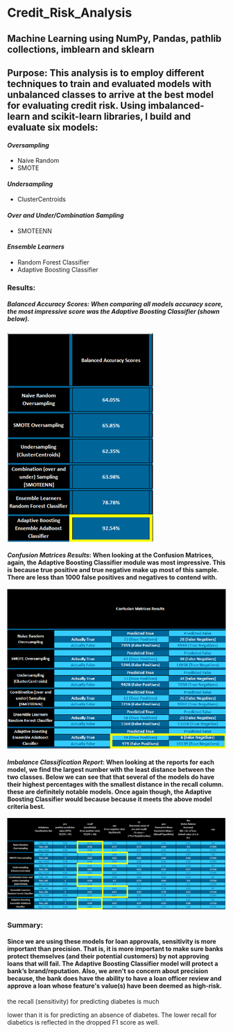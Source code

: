 # Credit_Risk_Analysis

## Machine Learning using NumPy, Pandas, pathlib collections, imblearn and sklearn

## Purpose: This analysis is to employ different techniques to train and evaluated models with unbalanced classes to arrive at the best model for evaluating credit risk. Using imbalanced-learn and scikit-learn libraries, I build and evaluate six models:

#### ***Oversampling***

- Naive Random
- SMOTE

#### ***Undersampling***

- ClusterCentroids

#### ***Over and Under/Combination Sampling***

- SMOTEENN

#### ***Ensemble Learners***

- Random Forest Classifier
- Adaptive Boosting Classifier

### Results:

##### ***Balanced Accuracy Scores***: When comparing all models accuracy score, the most impressive score was the Adaptive Boosting Classifier (shown below).

![](Images/BalanceAccuracyScores.png)

#### ***Confusion Matrices Results***: When looking at the Confusion Matrices, again, the Adaptive Boosting Classifier module was most impressive. This is because true positive and true negative make up most of this sample. There are less than 1000 false positives and negatives to contend with.

![](Images/ConfusionMatrices.png)

#### ***Imbalance Classification Report***: When looking at the reports for each model, we find the largest number with the least distance between the two classes. Below we can see that that several of the models do have their highest percentages with the smallest distance in the recall column. these are definitely notable models. Once again though, the Adaptive Boosting Classifier would because because it meets the above model criteria best.

![](Images/ImbalanceClassification.png)

### Summary:

#### Since we are using these models for loan approvals, sensitivity is more important than precision. That is, it is more important to make sure banks protect themselves (and their potential customers) by not approving loans that will fail. The Adaptive Boosting Classifier model will protect a bank’s brand/reputation. Also, we aren't so concern about precision because, the bank does have the ability to have a loan officer review and approve a loan whose feature's value(s) have been deemed as high-risk.

the recall (sensitivity) for predicting diabetes is much

lower than it is for predicting an absence of diabetes. The lower recall for
diabetics is reflected in the dropped F1 score as well.

